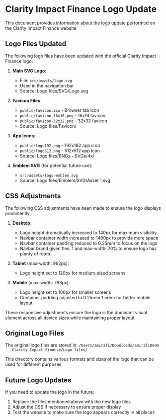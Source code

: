 # Clarity Impact Finance Logo Update

This document provides information about the logo update performed on the Clarity Impact Finance website.

## Logo Files Updated

The following logo files have been updated with the official Clarity Impact Finance logo:

1. **Main SVG Logo**: 
   - File: `src/assets/logo.svg`
   - Used in the navigation bar
   - Source: Logo files/SVG/Logo.svg

2. **Favicon Files**:
   - `public/favicon.ico` - Browser tab icon
   - `public/favicon-16x16.png` - 16x16 favicon
   - `public/favicon-32x32.png` - 32x32 favicon
   - Source: Logo files/Favicon/

3. **App Icons**:
   - `public/logo192.png` - 192x192 app icon
   - `public/logo512.png` - 512x512 app icon
   - Source: Logo files/PNGs - SVGs/4x/

4. **Emblem SVG** (for potential future use):
   - `src/assets/logo-emblem.svg`
   - Source: Logo files/Emblem/SVG/Asset 1.svg

## CSS Adjustments

The following CSS adjustments have been made to ensure the logo displays prominently:

1. **Desktop**: 
   - Logo height dramatically increased to 140px for maximum visibility
   - Navbar container width increased to 1400px to provide more space
   - Navbar container padding reduced to 0.25rem to focus on the logo
   - Navbar brand given flex: 1 and max-width: 70% to ensure logo has plenty of room

2. **Tablet** (max-width: 992px):
   - Logo height set to 120px for medium-sized screens

3. **Mobile** (max-width: 768px):
   - Logo height set to 100px for smaller screens
   - Container padding adjusted to 0.25rem 1.5rem for better mobile layout

These responsive adjustments ensure the logo is the dominant visual element across all device sizes while maintaining proper layout.

## Original Logo Files

The original logo files are stored in:
`/Users/amirali/Downloads/amirali000m -  Clarity Impact Finance/Logo files/`

This directory contains various formats and sizes of the logo that can be used for different purposes.

## Future Logo Updates

If you need to update the logo in the future:

1. Replace the files mentioned above with the new logo files
2. Adjust the CSS if necessary to ensure proper display
3. Test the website to make sure the logo appears correctly in all places 
